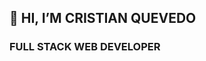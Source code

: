 ## 👋 HI, I’M CRISTIAN QUEVEDO

### FULL STACK WEB DEVELOPER


<!---
xerxes97/xerxes97 is a ✨ special ✨ repository because its `README.md` (this file) appears on your GitHub profile.
You can click the Preview link to take a look at your changes.
--->
